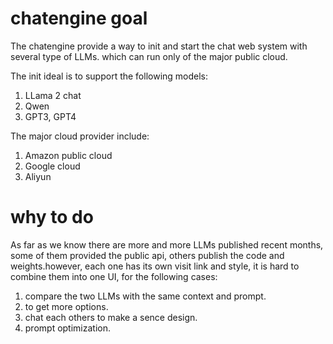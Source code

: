 # chatengine goal

The chatengine provide a way to init and start the chat web system with several type of LLMs. which can run only of the major public cloud.

The init ideal is to support the following models:

1. LLama 2 chat
2. Qwen
3. GPT3, GPT4


The major cloud provider include:

1. Amazon public cloud
2. Google cloud
3. Aliyun

# why to do

As far as we know there are more and more LLMs published recent months, some of them provided the public api, 
others publish the code and weights.however, each one has its own visit link and style, it is hard to combine 
them into one UI, for the following cases:

1. compare the two LLMs with the same context and prompt.
2. to get more options.
3. chat each others to make a sence design.
4. prompt optimization.
